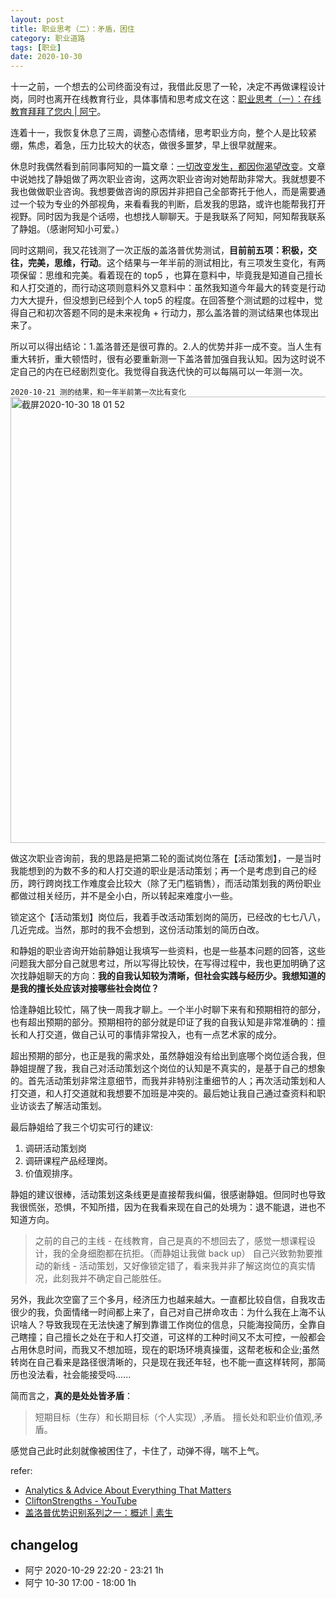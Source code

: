 ```yaml
---
layout: post
title: 职业思考（二）：矛盾，困住
category: 职业道路
tags: [职业]
date: 2020-10-30
---
```


十一之前，一个想去的公司终面没有过，我借此反思了一轮，决定不再做课程设计岗，同时也离开在线教育行业，具体事情和思考成文在这：[职业思考（一）：在线教育拜拜了您内 | 阿宁](https://www.huyuning.com/2020/10/01/2020-10-01-occupation_thinking1/)。

连着十一，我恢复休息了三周，调整心态情绪，思考职业方向，整个人是比较紧绷，焦虑，着急，压力比较大的状态，做很多噩梦，早上很早就醒来。

休息时我偶然看到前同事阿知的一篇文章：[一切改变发生，都因你渴望改变](https://mp.weixin.qq.com/s/SII93mr_7PUg2eR7VENgrg)。文章中说她找了静姐做了两次职业咨询，这两次职业咨询对她帮助非常大。我就想要不我也做做职业咨询。我想要做咨询的原因并非把自己全部寄托于他人，而是需要通过一个较为专业的外部视角，来看看我的判断，启发我的思路，或许也能帮我打开视野。同时因为我是个话唠，也想找人聊聊天。于是我联系了阿知，阿知帮我联系了静姐。（感谢阿知小可爱。）

同时这期间，我又花钱测了一次正版的盖洛普优势测试，**目前前五项：积极，交往，完美，思维，行动**。这个结果与一年半前的测试相比，有三项发生变化，有两项保留：思维和完美。看着现在的 top5 ，也算在意料中，毕竟我是知道自己擅长和人打交道的，而行动这项则意料外又意料中：虽然我知道今年最大的转变是行动力大大提升，但没想到已经到个人 top5 的程度。在回答整个测试题的过程中，觉得自己和初次答题不同的是未来视角 + 行动力，那么盖洛普的测试结果也体现出来了。

所以可以得出结论：1.盖洛普还是很可靠的。2.人的优势并非一成不变。当人生有重大转折，重大顿悟时，很有必要重新测一下盖洛普加强自我认知。因为这时说不定自己的内在已经剧烈变化。我觉得自我迭代快的可以每隔可以一年测一次。

`2020-10-21 测的结果，和一年半前第一次比有变化`
<img width="714" alt="截屏2020-10-30 18 01 52" src="https://user-images.githubusercontent.com/20737239/97691975-15734280-1ada-11eb-9df9-fb0c16e45109.png">

做这次职业咨询前，我的思路是把第二轮的面试岗位落在【活动策划】，一是当时我能想到的为数不多的和人打交道的职业是活动策划；再一个是考虑到自己的经历，跨行跨岗找工作难度会比较大（除了无门槛销售），而活动策划我的两份职业都做过相关经历，并不是全小白，所以转起来难度小一些。

锁定这个【活动策划】岗位后，我着手改活动策划岗的简历，已经改的七七八八，几近完成。当然，那时的我不会想到，这份活动策划的简历白改。

和静姐的职业咨询开始前静姐让我填写一些资料，也是一些基本问题的回答，这些问题我大部分自己就思考过，所以写得比较快，在写得过程中，我也更加明确了这次找静姐聊天的方向：**我的自我认知较为清晰，但社会实践与经历少。我想知道的是我的擅长处应该对接哪些社会岗位？**

恰逢静姐比较忙，隔了快一周我才聊上。一个半小时聊下来有和预期相符的部分，也有超出预期的部分。预期相符的部分就是印证了我的自我认知是非常准确的：擅长和人打交道，做自己认可的事情非常投入，也有一点艺术家的成分。

超出预期的部分，也正是我的需求处，虽然静姐没有给出到底哪个岗位适合我，但静姐提醒了我，我自己对活动策划这个岗位的认知是不真实的，是基于自己的想象的。首先活动策划非常注意细节，而我并非特别注重细节的人；再次活动策划和人打交道，和人打交道就和我想要不加班是冲突的。最后她让我自己通过查资料和职业访谈去了解活动策划。

最后静姐给了我三个切实可行的建议:
1. 调研活动策划岗 
2. 调研课程产品经理岗。
3. 价值观排序。

静姐的建议很棒，活动策划这条线更是直接帮我纠偏，很感谢静姐。但同时也导致我很慌张，恐惧，不知所措，因为在我看来现在自己的处境为：退不能退，进也不知道方向。

> 之前的自己的主线 - 在线教育，自己是真的不想回去了，感觉一想课程设计，我的全身细胞都在抗拒。（而静姐让我做 back up）
> 自己兴致勃勃要推动的新线 - 活动策划，又好像锁定错了，看来我并非了解这岗位的真实情况，此刻我并不确定自己能胜任。

另外，我此次空窗了三个多月，经济压力也越来越大。一直都比较自信，自我攻击很少的我，负面情绪一时间都上来了，自己对自己拼命攻击：为什么我在上海不认识啥人？导致我现在无法快速了解到靠谱工作岗位的信息，只能海投简历，全靠自己瞎撞；自己擅长之处在于和人打交道，可这样的工种时间又不太可控，一般都会占用休息时间，而我又不想加班，现在的职场环境真操蛋，这帮老板和企业;虽然转岗在自己看来是路径很清晰的，只是现在我还年轻，也不能一直这样转阿，那简历也没法看，社会能接受吗......

简而言之，**真的是处处皆矛盾**：

> 短期目标（生存）和长期目标（个人实现）,矛盾。
> 擅长处和职业价值观,矛盾。

感觉自己此时此刻就像被困住了，卡住了，动弹不得，喘不上气。

refer:
- [Analytics & Advice About Everything That Matters](https://www.gallup.com/home.aspx)
- [CliftonStrengths - YouTube](https://www.youtube.com/user/GallupStrengths/)
- [盖洛普优势识别系列之一：概述 | 素生](https://z.arlmy.me/posts/ZArlmyMe/GallupStrengthsFinder6-1/)

## changelog

- 阿宁 2020-10-29 22:20 - 23:21 1h
- 阿宁 10-30 17:00 - 18:00 1h